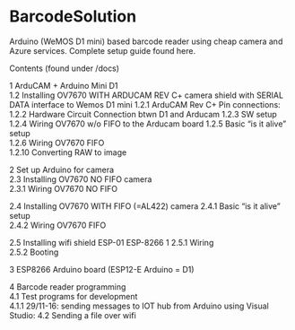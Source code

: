 # BarcodeSolution
Arduino (WeMOS D1 mini) based barcode reader using cheap camera and Azure services.
Complete setup guide found here.

Contents (found under /docs)

1	ArduCAM + Arduino Mini D1	
1.2	Installing OV7670 WITH ARDUCAM REV C+ camera shield with SERIAL DATA interface to Wemos D1 mini	
1.2.1	ArduCAM Rev C+ Pin connections:	
1.2.2	Hardware Circuit Connection btwn D1 and Arducam	
1.2.3	SW setup	
1.2.4	Wiring OV7670 w/o FIFO to the Arducam board	
1.2.5	Basic “is it alive” setup	
1.2.6	Wiring OV7670 FIFO	
1.2.10	Converting RAW to image	

2	Set up Arduino for camera	
2.3	Installing OV7670 NO FIFO camera	
2.3.1	Wiring OV7670 NO FIFO	

2.4	Installing OV7670 WITH FIFO (=AL422) camera	
2.4.1	Basic “is it alive” setup	
2.4.2	Wiring OV7670 FIFO	

2.5	Installing wifi shield ESP-01 ESP-8266	1
2.5.1	Wiring	
2.5.2	Booting	

3	ESP8266 Arduino board (ESP12-E Arduino = D1)	

4	Barcode reader programming	
4.1	Test programs for development	
4.1.1	29/11-16: sending messages to IOT hub from Arduino using Visual Studio:	
4.2	Sending a file over wifi	
